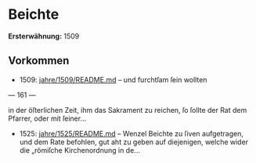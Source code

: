 # Beichte

**Ersterwähnung:** 1509

## Vorkommen
- 1509: [jahre/1509/README.md](../jahre/1509/README.md) – und furchtſam ſein wollten


— 161 —

in der öſterlichen Zeit, ihm das Sakrament zu reichen,
ſo ſollte der Rat dem Pfarrer, oder mit ſeiner...
- 1525: [jahre/1525/README.md](../jahre/1525/README.md) – Wenzel Beichte zu ſiven
aufgetragen, und dem Rate befohlen, gut aht zu geben
auf diejenigen, welche wider die „römiſche Kirchenordnung
in de...

